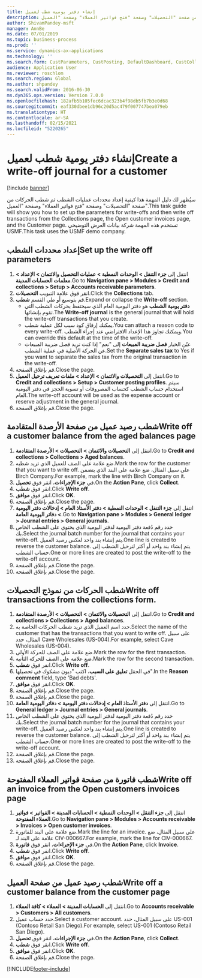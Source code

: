```yaml
---
title: إنشاء دفتر يومية شطب لعميل
description: سيُظهر لك دليل المهمة هذا كيفية إعداد محددات عمليات الشطب ثم شطب الحركات من صفحة "التحصيلات" وصفحة "فتح فواتير العملاء‬" وصفحة "العميل".
author: ShivamPandey-msft
manager: AnnBe
ms.date: 07/01/2019
ms.topic: business-process
ms.prod: ''
ms.service: dynamics-ax-applications
ms.technology: ''
ms.search.form: CustParameters, CustPosting, DefaultDashboard, CustCollectionsPoolsListPage, CustWriteOff, LedgerJournalTable, LedgerJournalTransDaily, CustCollections, CustOpenInvoicesListPage, CustTable
audience: Application User
ms.reviewer: roschlom
ms.search.region: Global
ms.author: shpandey
ms.search.validFrom: 2016-06-30
ms.dyn365.ops.version: Version 7.0.0
ms.openlocfilehash: 182afb5b105fec6dcac323b4f98db5fb7b3e0d68
ms.sourcegitcommit: eaf330dbee1db96c20d5ac479f007747bea079eb
ms.translationtype: HT
ms.contentlocale: ar-SA
ms.lasthandoff: 02/15/2021
ms.locfileid: "5220265"
---
```

# <a name="create-a-write-off-journal-for-a-customer"></a><span data-ttu-id="05e77-103">إنشاء دفتر يومية شطب لعميل</span><span class="sxs-lookup"><span data-stu-id="05e77-103">Create a write-off journal for a customer</span></span>

[!include [banner](../../includes/banner.md)]

<span data-ttu-id="05e77-104">سيُظهر لك دليل المهمة هذا كيفية إعداد محددات عمليات الشطب ثم شطب الحركات من صفحة "التحصيلات" وصفحة "فتح فواتير العملاء‬" وصفحة "العميل".</span><span class="sxs-lookup"><span data-stu-id="05e77-104">This task guide will show you how to set up the parameters for write-offs and then write off transactions from the Collections page, the Open customer invoices page, and the Customer page.</span></span> <span data-ttu-id="05e77-105">تستخدم هذه المهمة شركة بيانات العرض التوضيحي USMF.</span><span class="sxs-lookup"><span data-stu-id="05e77-105">This task uses the USMF demo company.</span></span>


## <a name="set-up-the-write-off-parameters"></a><span data-ttu-id="05e77-106">إعداد محددات الشطب</span><span class="sxs-lookup"><span data-stu-id="05e77-106">Set up the write off parameters</span></span>
1. <span data-ttu-id="05e77-107">انتقل إلى **جزء التنقل > الوحدات النمطية‬ > عمليات التحصيل والائتمان‬ > الإعداد > معلمات الحسابات المدينة**.</span><span class="sxs-lookup"><span data-stu-id="05e77-107">Go to **Navigation pane > Modules > Credit and collections > Setup > Accounts receivable parameters**.</span></span>
2. <span data-ttu-id="05e77-108">انقر فوق علامة التبويب **التحصيلات‬**.</span><span class="sxs-lookup"><span data-stu-id="05e77-108">Click the **Collections** tab.</span></span>
3. <span data-ttu-id="05e77-109">قم بتوسيع أو طي القسم **شطب**.</span><span class="sxs-lookup"><span data-stu-id="05e77-109">Expand or collapse the **Write-off** section.</span></span>
    - <span data-ttu-id="05e77-110">**دفتر يومية الشطب** هو دفتر اليومية العام الذي سيحتفظ بحركات الشطب التي تقوم بإنشائها.</span><span class="sxs-lookup"><span data-stu-id="05e77-110">The **Write-off journal** is the general journal that will hold the write-off transactions that you create.</span></span>  
    - <span data-ttu-id="05e77-111">يمكنك إرفاق كود سبب لكل عملية شطب.</span><span class="sxs-lookup"><span data-stu-id="05e77-111">You can attach a reason code to every write-off.</span></span> <span data-ttu-id="05e77-112">ويمكنك تجاوز هذا الإعداد الافتراضي عند إجراء الشطب.</span><span class="sxs-lookup"><span data-stu-id="05e77-112">You can override this default at the time of the write-off.</span></span>  
    - <span data-ttu-id="05e77-113">عيّن الخيار **فصل ضريبة المبيعات‬** إلى "نعم" إذا كنت تريد فصل ضريبة المبيعات عن الحركة الأصلية في عملية الشطب.</span><span class="sxs-lookup"><span data-stu-id="05e77-113">Set the **Separate sales tax** to Yes if you want to separate the sales tax from the original transaction in the write-off.</span></span>  
4. <span data-ttu-id="05e77-114">قم بإغلاق الصفحة.</span><span class="sxs-lookup"><span data-stu-id="05e77-114">Close the page.</span></span>
5. <span data-ttu-id="05e77-115">انتقل إلى **التحصيلات والائتمان > الإعداد > ملفات تعريف ترحيل العميل**.</span><span class="sxs-lookup"><span data-stu-id="05e77-115">Go to **Credit and collections > Setup > Customer posting profiles**.</span></span> <span data-ttu-id="05e77-116">سيتم استخدام حساب الشطب كحساب المصروفات أو تسوية الحجز في دفتر اليومية العام.</span><span class="sxs-lookup"><span data-stu-id="05e77-116">The write-off account will be used as the expense account or reserve adjustment in the general journal.</span></span>
6. <span data-ttu-id="05e77-117">قم بإغلاق الصفحة.</span><span class="sxs-lookup"><span data-stu-id="05e77-117">Close the page.</span></span>

## <a name="write-off-a-customer-balance-from-the-aged-balances-page"></a><span data-ttu-id="05e77-118">شطب رصيد عميل من صفحة الأرصدة المتقادمة</span><span class="sxs-lookup"><span data-stu-id="05e77-118">Write off a customer balance from the aged balances page</span></span>
1. <span data-ttu-id="05e77-119">انتقل إلى **التحصيلات والائتمان > التحصيلات > الأرصدة المتقادمة**.</span><span class="sxs-lookup"><span data-stu-id="05e77-119">Go to **Credit and collections > Collections > Aged balances**.</span></span>
2. <span data-ttu-id="05e77-120">ضع علامة على الصف للعميل الذي تريد شطبه.</span><span class="sxs-lookup"><span data-stu-id="05e77-120">Mark the row for the customer that you want to write off.</span></span> <span data-ttu-id="05e77-121">على سبيل المثال، ضع علامة على البند الذي يتضمن Birch Company.</span><span class="sxs-lookup"><span data-stu-id="05e77-121">For example, mark the line with Birch Company on it.</span></span>
3. <span data-ttu-id="05e77-122">في **جزء الإجراءات**، انقر فوق **تحصيل**.</span><span class="sxs-lookup"><span data-stu-id="05e77-122">On the **Action Pane**, click **Collect**.</span></span>
4. <span data-ttu-id="05e77-123">انقر فوق **شطب**.</span><span class="sxs-lookup"><span data-stu-id="05e77-123">Click **Write off**.</span></span>
5. <span data-ttu-id="05e77-124">انقر فوق **موافق**.</span><span class="sxs-lookup"><span data-stu-id="05e77-124">Click **OK**.</span></span>
6. <span data-ttu-id="05e77-125">قم بإغلاق الصفحة.</span><span class="sxs-lookup"><span data-stu-id="05e77-125">Close the page.</span></span>
7. <span data-ttu-id="05e77-126">انتقل إلى **جزء التنقل > الوحدات النمطية > دفتر الأستاذ العام > إدخالات دفتر اليومية > دفاتر اليومية العامة‬**.</span><span class="sxs-lookup"><span data-stu-id="05e77-126">Go to **Navigation pane > Modules > General ledger > Journal entries > General journals**.</span></span>
8. <span data-ttu-id="05e77-127">حدد رقم دُفعة دفتر اليومية لدفتر اليومية الذي يحتوي على الشطب الخاص بك.</span><span class="sxs-lookup"><span data-stu-id="05e77-127">Select the journal batch number for the journal that contains your write-off.</span></span> <span data-ttu-id="05e77-128">يتم إنشاء بند واحد لعكس رصيد العميل.</span><span class="sxs-lookup"><span data-stu-id="05e77-128">One line is created to reverse the customer balance.</span></span> <span data-ttu-id="05e77-129">يتم إنشاء بند واحد أو أكثر لترحيل الشطب إلى حساب الشطب.</span><span class="sxs-lookup"><span data-stu-id="05e77-129">One or more lines are created to post the write-off to the write-off account.</span></span>  
9. <span data-ttu-id="05e77-130">قم بإغلاق الصفحة.</span><span class="sxs-lookup"><span data-stu-id="05e77-130">Close the page.</span></span>
10. <span data-ttu-id="05e77-131">قم بإغلاق الصفحة.</span><span class="sxs-lookup"><span data-stu-id="05e77-131">Close the page.</span></span>

## <a name="write-off-transactions-from-the-collections-form"></a><span data-ttu-id="05e77-132">شطب الحركات من نموذج التحصيلات</span><span class="sxs-lookup"><span data-stu-id="05e77-132">Write off transactions from the collections form.</span></span>
1. <span data-ttu-id="05e77-133">انتقل إلى **التحصيلات والائتمان > التحصيلات > الأرصدة المتقادمة**.</span><span class="sxs-lookup"><span data-stu-id="05e77-133">Go to **Credit and collections > Collections > Aged balances**.</span></span>
2. <span data-ttu-id="05e77-134">حدد اسم العميل الذي تريد شطب الحركات الخاصة به.</span><span class="sxs-lookup"><span data-stu-id="05e77-134">Select the name of the customer that has the transactions that you want to write off.</span></span> <span data-ttu-id="05e77-135">على سبيل المثال، حدد Cave Wholesales (US-004).</span><span class="sxs-lookup"><span data-stu-id="05e77-135">For example, select Cave Wholesales (US-004).</span></span>
3. <span data-ttu-id="05e77-136">ضع علامة على الصف للحركة الأولى.</span><span class="sxs-lookup"><span data-stu-id="05e77-136">Mark the row for the first transaction.</span></span>
4. <span data-ttu-id="05e77-137">ضع علامة على الصف للحركة الثانية.</span><span class="sxs-lookup"><span data-stu-id="05e77-137">Mark the row for the second transaction.</span></span>
5. <span data-ttu-id="05e77-138">انقر فوق **شطب**.</span><span class="sxs-lookup"><span data-stu-id="05e77-138">Click **Write off**.</span></span>
6. <span data-ttu-id="05e77-139">في الحقل **تعليق على السبب‬**، اكتب "ديون مشكوك في تحصيلها".</span><span class="sxs-lookup"><span data-stu-id="05e77-139">In the **Reason comment** field, type 'Bad debts'.</span></span>
7. <span data-ttu-id="05e77-140">انقر فوق **موافق**.</span><span class="sxs-lookup"><span data-stu-id="05e77-140">Click **OK**.</span></span>
8. <span data-ttu-id="05e77-141">قم بإغلاق الصفحة.</span><span class="sxs-lookup"><span data-stu-id="05e77-141">Close the page.</span></span>
9. <span data-ttu-id="05e77-142">قم بإغلاق الصفحة.</span><span class="sxs-lookup"><span data-stu-id="05e77-142">Close the page.</span></span>
10. <span data-ttu-id="05e77-143">انتقل إلى **دفتر الأستاذ العام > إدخالات دفتر اليومية > دفاتر اليومية العامة**‬.</span><span class="sxs-lookup"><span data-stu-id="05e77-143">Go to **General ledger > Journal entries > General journals**.</span></span>
11. <span data-ttu-id="05e77-144">حدد رقم دُفعة دفتر اليومية لدفتر اليومية الذي يحتوي على الشطب الخاص بك.</span><span class="sxs-lookup"><span data-stu-id="05e77-144">Select the journal batch number for the journal that contains your write-off.</span></span> <span data-ttu-id="05e77-145">يتم إنشاء بند واحد لعكس رصيد العميل.</span><span class="sxs-lookup"><span data-stu-id="05e77-145">One line is created to reverse the customer balance.</span></span> <span data-ttu-id="05e77-146">يتم إنشاء بند واحد أو أكثر لترحيل الشطب إلى حساب الشطب.</span><span class="sxs-lookup"><span data-stu-id="05e77-146">One or more lines are created to post the write-off to the write-off account.</span></span>  
12. <span data-ttu-id="05e77-147">قم بإغلاق الصفحة.</span><span class="sxs-lookup"><span data-stu-id="05e77-147">Close the page.</span></span>
13. <span data-ttu-id="05e77-148">قم بإغلاق الصفحة.</span><span class="sxs-lookup"><span data-stu-id="05e77-148">Close the page.</span></span>

## <a name="write-off-an-invoice-from-the-open-customers-invoices-page"></a><span data-ttu-id="05e77-149">شطب فاتورة من صفحة فواتير العملاء المفتوحة</span><span class="sxs-lookup"><span data-stu-id="05e77-149">Write off an invoice from the Open customers invoices page</span></span>
1. <span data-ttu-id="05e77-150">انتقل إلى **جزء التنقل > الوحدات النمطية > الحسابات المدينة > الفواتير > فواتير العملاء المفتوحة‬**.</span><span class="sxs-lookup"><span data-stu-id="05e77-150">Go to **Navigation pane > Modules > Accounts receivable > Invoices > Open customer invoices**.</span></span>
2. <span data-ttu-id="05e77-151">ضع علامة على البند للفاتورة.</span><span class="sxs-lookup"><span data-stu-id="05e77-151">Mark the line for an invoice.</span></span> <span data-ttu-id="05e77-152">على سبيل المثال، ضع علامة على البند لـ CIV-000667.</span><span class="sxs-lookup"><span data-stu-id="05e77-152">For example, mark the line for CIV-000667.</span></span>
3. <span data-ttu-id="05e77-153">في **جزء الإجراءات**، انقر فوق **فاتورة**.</span><span class="sxs-lookup"><span data-stu-id="05e77-153">On the **Action Pane**, click **Invoice**.</span></span>
4. <span data-ttu-id="05e77-154">انقر فوق **شطب**.</span><span class="sxs-lookup"><span data-stu-id="05e77-154">Click **Write off**.</span></span>
5. <span data-ttu-id="05e77-155">انقر فوق **موافق**.</span><span class="sxs-lookup"><span data-stu-id="05e77-155">Click **OK**.</span></span>
6. <span data-ttu-id="05e77-156">قم بإغلاق الصفحة.</span><span class="sxs-lookup"><span data-stu-id="05e77-156">Close the page.</span></span>

## <a name="write-off-a-customer-balance-from-the-customer-page"></a><span data-ttu-id="05e77-157">شطب رصيد عميل من صفحة العميل</span><span class="sxs-lookup"><span data-stu-id="05e77-157">Write off a customer balance from the customer page</span></span>
1. <span data-ttu-id="05e77-158">انتقل إلى **الحسابات المدينة > العملاء > كافة العملاء**‬.</span><span class="sxs-lookup"><span data-stu-id="05e77-158">Go to **Accounts receivable > Customers > All customers**.</span></span>
2. <span data-ttu-id="05e77-159">حدد حساب عميل.</span><span class="sxs-lookup"><span data-stu-id="05e77-159">Select a customer account.</span></span> <span data-ttu-id="05e77-160">على سبيل المثال، حدد US-001 (Contoso Retail San Diego).</span><span class="sxs-lookup"><span data-stu-id="05e77-160">For example, select US-001 (Contoso Retail San Diego).</span></span>
3. <span data-ttu-id="05e77-161">في **جزء الإجراءات**، انقر فوق **تحصيل**.</span><span class="sxs-lookup"><span data-stu-id="05e77-161">On the **Action Pane**, click **Collect**.</span></span>
4. <span data-ttu-id="05e77-162">انقر فوق **شطب**.</span><span class="sxs-lookup"><span data-stu-id="05e77-162">Click **Write off**.</span></span>
5. <span data-ttu-id="05e77-163">انقر فوق **موافق**.</span><span class="sxs-lookup"><span data-stu-id="05e77-163">Click **OK**.</span></span>
6. <span data-ttu-id="05e77-164">قم بإغلاق الصفحة.</span><span class="sxs-lookup"><span data-stu-id="05e77-164">Close the page.</span></span>



[!INCLUDE[footer-include](../../../includes/footer-banner.md)]